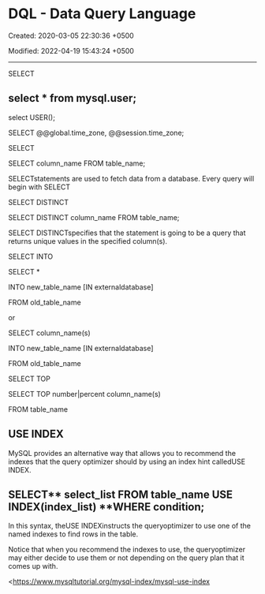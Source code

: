 # DQL - Data Query Language

Created: 2020-03-05 22:30:36 +0500

Modified: 2022-04-19 15:43:24 +0500

---

SELECT

## select * from mysql.user;

select USER();

SELECT @@global.time_zone, @@session.time_zone;

SELECT

SELECT column_name FROM table_name;

SELECTstatements are used to fetch data from a database. Every query will begin with SELECT

SELECT DISTINCT

SELECT DISTINCT column_name FROM table_name;

SELECT DISTINCTspecifies that the statement is going to be a query that returns unique values in the specified column(s).

SELECT INTO

SELECT *

INTO new_table_name [IN externaldatabase]

FROM old_table_name

or

SELECT column_name(s)

INTO new_table_name [IN externaldatabase]

FROM old_table_name

SELECT TOP

SELECT TOP number|percent column_name(s)

FROM table_name

## USE INDEX

MySQL provides an alternative way that allows you to recommend the indexes that the query optimizer should by using an index hint calledUSE INDEX.

## SELECT** select_list **FROM** table_name **USE INDEX**(index_list) **WHERE condition;

In this syntax, theUSE INDEXinstructs the queryoptimizer to use one of the named indexes to find rows in the table.

Notice that when you recommend the indexes to use, the queryoptimizer may either decide to use them or not depending on the query plan that it comes up with.

<https://www.mysqltutorial.org/mysql-index/mysql-use-index
